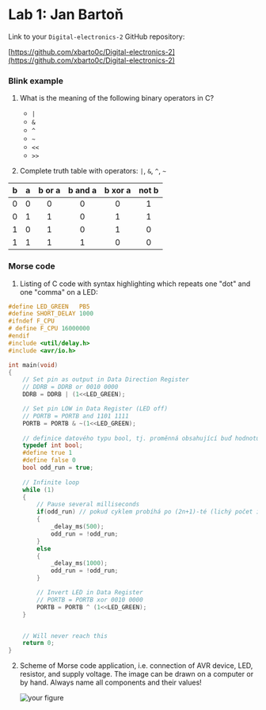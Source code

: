 # Lab 1: Jan Bartoň

Link to your `Digital-electronics-2` GitHub repository:

   [https://github.com/xbarto0c/Digital-electronics-2](https://github.com/xbarto0c/Digital-electronics-2)


### Blink example

1. What is the meaning of the following binary operators in C?
   * `|`
   * `&`
   * `^`
   * `~`
   * `<<`
   * `>>`

2. Complete truth table with operators: `|`, `&`, `^`, `~`

| **b** | **a** |**b or a** | **b and a** | **b xor a** | **not b** |
| :-: | :-: | :-: | :-: | :-: | :-: |
| 0 | 0 | 0 | 0 | 0 | 1 |
| 0 | 1 | 1 | 0 | 1 | 1 |
| 1 | 0 | 1 | 0 | 1 | 0 |
| 1 | 1 | 1 | 1 | 0 | 0 |


### Morse code

1. Listing of C code with syntax highlighting which repeats one "dot" and one "comma" on a LED:

```c
#define LED_GREEN   PB5 
#define SHORT_DELAY 1000
#ifndef F_CPU                                 
# define F_CPU 16000000
#endif                 
#include <util/delay.h>
#include <avr/io.h>    

int main(void)
{
    // Set pin as output in Data Direction Register
    // DDRB = DDRB or 0010 0000
    DDRB = DDRB | (1<<LED_GREEN);

    // Set pin LOW in Data Register (LED off)
    // PORTB = PORTB and 1101 1111
    PORTB = PORTB & ~(1<<LED_GREEN);
    
    // definice datového typu bool, tj. proměnná obsahující buď hodnotu '1' - pravda, nebo '0' - nepravda
    typedef int bool;
    #define true 1
    #define false 0
    bool odd_run = true;
    
    // Infinite loop
    while (1)
    {
        // Pause several milliseconds
        if(odd_run) // pokud cyklem probíhá po (2n+1)-té (lichý počet iterací), blikne dioda krátce, pokud po 2n-té (sudý počet iterací), blikne dioda dlouze
		{
			_delay_ms(500);
			odd_run = !odd_run;
		}
		else 
		{
			_delay_ms(1000);
			odd_run = !odd_run;
		}

        // Invert LED in Data Register
        // PORTB = PORTB xor 0010 0000
        PORTB = PORTB ^ (1<<LED_GREEN);
    }


    // Will never reach this
    return 0;
}
```


2. Scheme of Morse code application, i.e. connection of AVR device, LED, resistor, and supply voltage. The image can be drawn on a computer or by hand. Always name all components and their values!

   ![your figure]()
